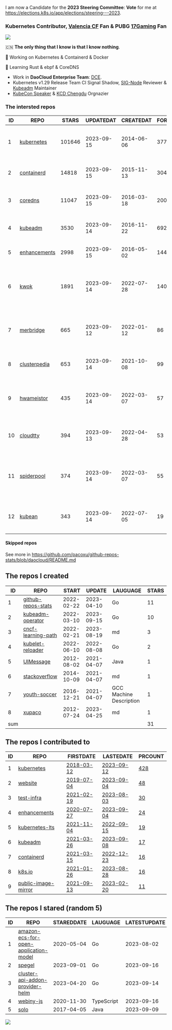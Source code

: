 I am now a Candidate for the **2023 Steering Committee**: **Vote** for me at https://elections.k8s.io/app/elections/steering---2023.

### Kubernetes Contributor, [Valencia CF](https://www.valenciacf.com/en) Fan & PUBG [17Gaming](https://liquipedia.net/pubg/17_Gaming) Fan

![](https://komarev.com/ghpvc/?username=pacoxu)
 
 🇨🇳 **The only thing that I know is that I know nothing**. 
 
 🔭 Working on Kubernetes & Containerd & Docker
 
 🌱 Learning Rust & ebpf & CoreDNS

- Work in **DaoCloud Enterprise Team**: [DCE](https://www.daocloud.io/dce_5.0).
- Kubernetes v1.29 Release Team CI Signal Shadow, [SIG-Node](https://github.com/kubernetes/community/blob/master/sig-node/README.md) Reviewer & [Kubeadm](https://github.com/kubernetes/kubeadm/) Maintainer
- [KubeCon Speaker](https://www.youtube.com/playlist?list=PLROmsd5kH8pBiN0Km1EepbzKoDiM5S6Ok) & [KCD Chengdu](https://community.cncf.io/kcd-chengdu/) Orgnazier

<!--START_SECTION:github_repos-->
### The intersted repos
| ID |                              REPO                               | STARS  | UPDATEDAT  | CREATEDAT  | FORKSCOUNT |                                  DESCRIPTIONS                                  |
|----|-----------------------------------------------------------------|--------|------------|------------|------------|--------------------------------------------------------------------------------|
|  1 | [kubernetes](https://github.com/kubernetes/kubernetes)          | 101646 | 2023-09-15 | 2014-06-06 |      37729 | Production-Grade Container Scheduling and Management                           |
|  2 | [containerd](https://github.com/containerd/containerd)          |  14818 | 2023-09-15 | 2015-11-13 |       3048 | An open and reliable container runtime                                         |
|  3 | [coredns](https://github.com/coredns/coredns)                   |  11047 | 2023-09-15 | 2016-03-18 |       2001 | CoreDNS is a DNS server that chains plugins                                    |
|  4 | [kubeadm](https://github.com/kubernetes/kubeadm)                |   3530 | 2023-09-14 | 2016-11-22 |        692 | Aggregator for issues filed against kubeadm                                    |
|  5 | [enhancements](https://github.com/kubernetes/enhancements)      |   2998 | 2023-09-15 | 2016-05-02 |       1446 | Enhancements tracking repo for Kubernetes                                      |
|  6 | [kwok](https://github.com/kubernetes-sigs/kwok)                 |   1891 | 2023-09-14 | 2022-07-28 |        140 | Kubernetes WithOut Kubelet -  Simulates thousands of Nodes and Clusters.       |
|  7 | [merbridge](https://github.com/merbridge/merbridge)             |    665 | 2023-09-12 | 2022-01-12 |         86 | Use eBPF to speed up your Service Mesh like crossing an Einstein-Rosen Bridge. |
|  8 | [clusterpedia](https://github.com/clusterpedia-io/clusterpedia) |    653 | 2023-09-14 | 2021-10-08 |         99 | The Encyclopedia of Kubernetes clusters                                        |
|  9 | [hwameistor](https://github.com/hwameistor/hwameistor)          |    435 | 2023-09-14 | 2022-03-07 |         57 | Hwameistor is an HA local storage system for cloud-native stateful workloads.  |
| 10 | [cloudtty](https://github.com/cloudtty/cloudtty)                |    394 | 2023-09-13 | 2022-04-28 |         53 | A Friendly Kubernetes CloudShell (Web Terminal) !                              |
| 11 | [spiderpool](https://github.com/spidernet-io/spiderpool)        |    374 | 2023-09-14 | 2022-03-07 |         55 | underlay network solution of cloud native, for bare metal, VM and public cloud |
| 12 | [kubean](https://github.com/kubean-io/kubean)                   |    343 | 2023-09-14 | 2022-07-05 |         19 |  :seedling: Kubernetes lifecycle management operator based on kubespray.       |



#### Skipped repos
<!--END_SECTION:github_repos-->
See more in https://github.com/pacoxu/github-repos-stats/blob/daocloud/README.md


<!--START_SECTION:my_github-->
## The repos I created
| ID  |                                REPO                                |   START    |   UPDATE   |        LAUGUAGE         | STARS |
|-----|--------------------------------------------------------------------|------------|------------|-------------------------|-------|
|   1 | [github-repos-stats](https://github.com/pacoxu/github-repos-stats) | 2022-02-22 | 2023-04-10 | Go                      |    11 |
|   2 | [kubeadm-operator](https://github.com/pacoxu/kubeadm-operator)     | 2022-03-10 | 2023-09-15 | Go                      |    10 |
|   3 | [cncf-learning-path](https://github.com/pacoxu/cncf-learning-path) | 2022-02-21 | 2023-08-19 | md                      |     3 |
|   4 | [kubelet-reloader](https://github.com/pacoxu/kubelet-reloader)     | 2022-06-10 | 2022-08-08 | Go                      |     2 |
|   5 | [UIMessage](https://github.com/pacoxu/UIMessage)                   | 2012-08-02 | 2021-04-07 | Java                    |     1 |
|   6 | [stackoverflow](https://github.com/pacoxu/stackoverflow)           | 2014-10-09 | 2021-04-07 | md                      |     1 |
|   7 | [youth-soccer](https://github.com/pacoxu/youth-soccer)             | 2016-12-21 | 2021-04-07 | GCC Machine Description |     1 |
|   8 | [xupaco](https://github.com/pacoxu/xupaco)                         | 2012-07-24 | 2023-04-25 | md                      |     1 |
| sum |                                                                    |            |            |                         |    31 |

## The repos I contributed to
| ID |                                  REPO                                  |                               FIRSTDATE                               |                               LASTEDATE                                |                                        PRCOUNT                                        |
|----|------------------------------------------------------------------------|-----------------------------------------------------------------------|------------------------------------------------------------------------|---------------------------------------------------------------------------------------|
|  1 | [kubernetes](https://github.com/kubernetes/kubernetes)                 | [2018-03-12](https://github.com/kubernetes/kubernetes/pull/61040)     | [2023-09-12](https://github.com/kubernetes/kubernetes/pull/120601)     | [428](https://github.com/kubernetes/kubernetes/pulls?q=is%3Apr+author%3Apacoxu)       |
|  2 | [website](https://github.com/kubernetes/website)                       | [2019-07-04](https://github.com/kubernetes/website/pull/15285)        | [2023-09-04](https://github.com/kubernetes/website/pull/42862)         | [48](https://github.com/kubernetes/website/pulls?q=is%3Apr+author%3Apacoxu)           |
|  3 | [test-infra](https://github.com/kubernetes/test-infra)                 | [2021-02-19](https://github.com/kubernetes/test-infra/pull/20909)     | [2023-08-03](https://github.com/kubernetes/test-infra/pull/30284)      | [30](https://github.com/kubernetes/test-infra/pulls?q=is%3Apr+author%3Apacoxu)        |
|  4 | [enhancements](https://github.com/kubernetes/enhancements)             | [2020-07-27](https://github.com/kubernetes/enhancements/pull/1907)    | [2023-09-04](https://github.com/kubernetes/enhancements/pull/4173)     | [24](https://github.com/kubernetes/enhancements/pulls?q=is%3Apr+author%3Apacoxu)      |
|  5 | [kubernetes-lts](https://github.com/klts-io/kubernetes-lts)            | [2021-11-04](https://github.com/klts-io/kubernetes-lts/pull/94)       | [2022-09-15](https://github.com/klts-io/kubernetes-lts/pull/174)       | [19](https://github.com/klts-io/kubernetes-lts/pulls?q=is%3Apr+author%3Apacoxu)       |
|  6 | [kubeadm](https://github.com/kubernetes/kubeadm)                       | [2021-03-26](https://github.com/kubernetes/kubeadm/pull/2421)         | [2023-09-08](https://github.com/kubernetes/kubeadm/pull/2929)          | [17](https://github.com/kubernetes/kubeadm/pulls?q=is%3Apr+author%3Apacoxu)           |
|  7 | [containerd](https://github.com/containerd/containerd)                 | [2021-03-15](https://github.com/containerd/containerd/pull/5200)      | [2022-12-23](https://github.com/containerd/containerd/pull/7863)       | [16](https://github.com/containerd/containerd/pulls?q=is%3Apr+author%3Apacoxu)        |
|  8 | [k8s.io](https://github.com/kubernetes/k8s.io)                         | [2021-01-26](https://github.com/kubernetes/k8s.io/pull/1577)          | [2023-08-28](https://github.com/kubernetes/k8s.io/pull/5764)           | [16](https://github.com/kubernetes/k8s.io/pulls?q=is%3Apr+author%3Apacoxu)            |
|  9 | [public-image-mirror](https://github.com/DaoCloud/public-image-mirror) | [2021-09-13](https://github.com/DaoCloud/public-image-mirror/pull/13) | [2023-02-20](https://github.com/DaoCloud/public-image-mirror/pull/296) | [11](https://github.com/DaoCloud/public-image-mirror/pulls?q=is%3Apr+author%3Apacoxu) |

## The repos I stared (random 5)
| ID |                                                   REPO                                                    | STAREDDATE |  LAUGUAGE  | LATESTUPDATE |
|----|-----------------------------------------------------------------------------------------------------------|------------|------------|--------------|
|  1 | [amazon-ecs-for-open-application-model](https://github.com/awslabs/amazon-ecs-for-open-application-model) | 2020-05-04 | Go         | 2023-08-02   |
|  2 | [spegel](https://github.com/XenitAB/spegel)                                                               | 2023-09-01 | Go         | 2023-09-16   |
|  3 | [cluster-api-addon-provider-helm](https://github.com/kubernetes-sigs/cluster-api-addon-provider-helm)     | 2023-04-20 | Go         | 2023-09-14   |
|  4 | [webiny-js](https://github.com/webiny/webiny-js)                                                          | 2020-11-30 | TypeScript | 2023-09-16   |
|  5 | [solo](https://github.com/b3log/solo)                                                                     | 2017-04-05 | Java       | 2023-09-09   |

<!--END_SECTION:my_github-->

<a href="https://pacoxu.wordpress.com/">
  <img align="left" src="https://github-readme-stats.vercel.app/api?username=pacoxu&show_icons=true" />
</a>


<!--  If a trivial fix such as a broken link, typo, or grammar mistake, review the entire document for other potential mistakes. Do not open multiple PRs for small fixes in the same document.
https://github.com/kubernetes/community/blob/master/contributors/guide/pull-requests.md#trivial-edits -->
